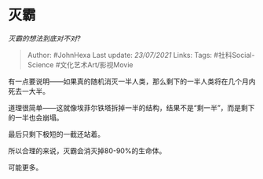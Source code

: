 # 灭霸
*灭霸的想法到底对不对?*

> Author: #JohnHexa
Last update: *23/07/2021* 
Links:
Tags: #社科Social-Science #文化艺术Art/影视Movie 

 
有一点要说明——如果真的随机消灭一半人类，那么剩下的一半人类将在几个月内死去一大半。

道理很简单——这就像埃菲尔铁塔拆掉一半的结构，结果不是“剩一半”，而是剩下的一半也会崩塌。

最后只剩下极短的一截还站着。

所以合理的来说，灭霸会消灭掉80-90%的生命体。

可能更多。



